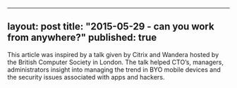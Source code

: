 
---
layout: post
title: "2015-05-29 - can you work from anywhere?"
published: true
---

This article was inspired by a talk given by Citrix and Wandera hosted by the British Computer Society in London.  The talk helped CTO’s, managers, administrators insight into  managing the trend in BYO mobile devices and the security issues associated with apps and hackers.
